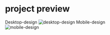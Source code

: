 #  project preview
 Desktop-design
![desktop-design](https://github.com/user-attachments/assets/d2e1f422-faa2-41b2-b9c1-496f686f4dc0)
Mobile-design<br>
![mobile-design](https://github.com/user-attachments/assets/74194286-59ef-4885-9d4a-8940ddefcf09)
